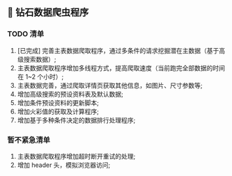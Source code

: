 ## 💎 钻石数据爬虫程序

### TODO 清单

1. [已完成] 完善主表数据爬取程序，通过多条件的请求挖掘潜在主数据（基于高级搜索数据）;
2. 主表数据爬取程序增加多线程方式，提高爬取速度（当前跑完全部数据的时间在 1~2 个小时）;
3. 主表数据完善，通过爬取详情页获取其他信息，如图片、尺寸参数等;
4. 增加高级搜索的预设资料表及默认数据;
5. 增加条件预设资料的更新脚本;
6. 增加火彩值的获取及计算程序;
7. 增加基于多种条件决定的数据排行处理程序;

### 暂不紧急清单
1. 主表数据爬取程序增加超时断开重试的处理;
2. 增加 header 头，模拟浏览器访问;